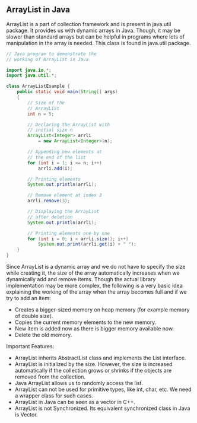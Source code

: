 ## ArrayList in Java

ArrayList is a part of collection framework and is present in java.util package. It provides us with dynamic arrays in Java. Though, it may be slower than standard arrays but can be helpful in programs where lots of manipulation in the array is needed. This class is found in java.util package. 

```java
// Java program to demonstrate the 
// working of ArrayList in Java 

import java.io.*; 
import java.util.*; 

class ArrayListExample { 
    public static void main(String[] args) 
    { 
        // Size of the 
        // ArrayList 
        int n = 5; 

        // Declaring the ArrayList with 
        // initial size n 
        ArrayList<Integer> arrli 
            = new ArrayList<Integer>(n); 

        // Appending new elements at 
        // the end of the list 
        for (int i = 1; i <= n; i++) 
            arrli.add(i); 

        // Printing elements 
        System.out.println(arrli); 

        // Remove element at index 3 
        arrli.remove(3); 

        // Displaying the ArrayList 
        // after deletion 
        System.out.println(arrli); 

        // Printing elements one by one 
        for (int i = 0; i < arrli.size(); i++) 
            System.out.print(arrli.get(i) + " "); 
    } 
}
```

Since ArrayList is a dynamic array and we do not have to specify the size while creating it, the size of the array automatically increases when we dynamically add and remove items. Though the actual library implementation may be more complex, the following is a very basic idea explaining the working of the array when the array becomes full and if we try to add an item:

* Creates a bigger-sized memory on heap memory (for example memory of double size).
* Copies the current memory elements to the new memory.
* New item is added now as there is bigger memory available now.
* Delete the old memory.

Important Features:
* ArrayList inherits AbstractList class and implements the List interface.
* ArrayList is initialized by the size. However, the size is increased automatically if the collection grows or shrinks if the objects are removed from the collection.
* Java ArrayList allows us to randomly access the list.
* ArrayList can not be used for primitive types, like int, char, etc. We need a wrapper class for such cases.
* ArrayList in Java can be seen as a vector in C++.
* ArrayList is not Synchronized. Its equivalent synchronized class in Java is Vector.


